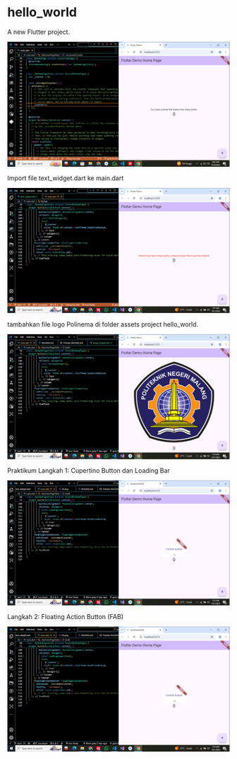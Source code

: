 # hello_world

A new Flutter project.

![Screenshot hello_world](images/01.png)

Import file text_widget.dart ke main.dart

![Screenshot hello_world](images/02.png)

tambahkan file logo Polinema di folder assets project hello_world.

![Screenshot hello_world](images/03.png)

Praktikum Langkah 1: Cupertino Button dan Loading Bar

![Screenshot hello_world](images/04.png)

Langkah 2: Floating Action Button (FAB)

![Screenshot hello_world](images/04.png)